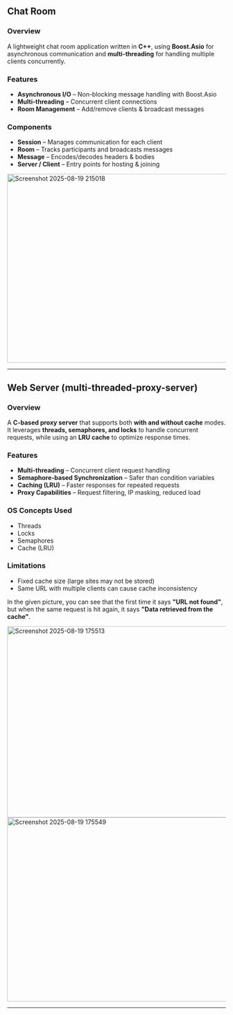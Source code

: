 

##  Chat Room

### Overview
A lightweight chat room application written in **C++**, using **Boost.Asio** for asynchronous communication and **multi-threading** for handling multiple clients concurrently.

### Features
- **Asynchronous I/O** – Non-blocking message handling with Boost.Asio  
- **Multi-threading** – Concurrent client connections  
- **Room Management** – Add/remove clients & broadcast messages  

### Components
- **Session** – Manages communication for each client  
- **Room** – Tracks participants and broadcasts messages  
- **Message** – Encodes/decodes headers & bodies  
- **Server / Client** – Entry points for hosting & joining  

<img width="1340" height="435" alt="Screenshot 2025-08-19 215018" src="https://github.com/user-attachments/assets/fa58bb87-5a04-49ad-8582-e953dd3c9a68" />


---

##  Web Server (multi-threaded-proxy-server)

### Overview
A **C-based proxy server** that supports both **with and without cache** modes. It leverages **threads, semaphores, and locks** to handle concurrent requests, while using an **LRU cache** to optimize response times.

### Features
- **Multi-threading** – Concurrent client request handling  
- **Semaphore-based Synchronization** – Safer than condition variables  
- **Caching (LRU)** – Faster responses for repeated requests  
- **Proxy Capabilities** – Request filtering, IP masking, reduced load  

### OS Concepts Used
- Threads  
- Locks  
- Semaphores  
- Cache (LRU)  

### Limitations
- Fixed cache size (large sites may not be stored)  
- Same URL with multiple clients can cause cache inconsistency  


In the given picture, you can see that the first time it says **"URL not found"**, but when the same request is hit again, it says **"Data retrieved from the cache"**.

<img width="1314" height="440" alt="Screenshot 2025-08-19 175513" src="https://github.com/user-attachments/assets/0d6643f3-f014-4f1e-ae79-c12a42803b10" />
<img width="1327" height="424" alt="Screenshot 2025-08-19 175549" src="https://github.com/user-attachments/assets/a9fbea24-26e8-455d-8f4f-5967106aa736" />


---
